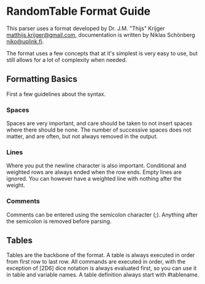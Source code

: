 # RandomTable Format Guide

This parser uses a format developed by Dr. J.M. "Thijs" Krijger <matthijs.krijger@gmail.com>, documentation is written by Niklas Schönberg <niko@uplink.fi>.

The format uses a few concepts that at it's simplest is very easy to use, but still allows for a lot of complexity when needed.

## Formatting Basics
First a few guidelines about the syntax. 

### Spaces
Spaces are very important, and care should be taken to not insert spaces where there should be none. The number of successive spaces does not matter, and are often, but not always removed in the output.

### Lines
Where you put the newline character is also important. Conditional and weighted rows are always ended when the row ends. Empty lines are ignored. You can however have a weighted line with nothing after the weight.

### Comments
Comments can be entered using the semicolon character (;). Anything after the semicolon is removed before parsing.

## Tables
Tables are the backbone of the format. A table is always executed in order from first row to last row. All commands are executed in order, with the exception of [2D6] dice notation is always evaluated first, so you can use it in table and variable names.
A table definition always start with #tablename.

